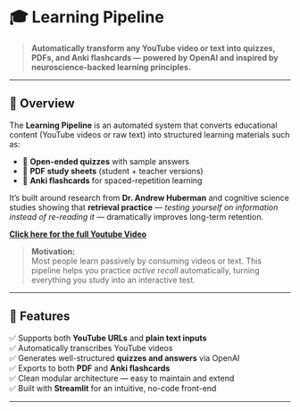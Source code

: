 # 🎓 Learning Pipeline

> **Automatically transform any YouTube video or text into quizzes, PDFs, and Anki flashcards — powered by OpenAI and inspired by neuroscience-backed learning principles.**

---

## 🧠 Overview

The **Learning Pipeline** is an automated system that converts educational content (YouTube videos or raw text) into structured learning materials such as:

- 🧩 **Open-ended quizzes** with sample answers  
- 📘 **PDF study sheets** (student + teacher versions)  
- 🧠 **Anki flashcards** for spaced-repetition learning  

It’s built around research from **Dr. Andrew Huberman** and cognitive science studies showing that **retrieval practice** — *testing yourself on information instead of re-reading it* — dramatically improves long-term retention.

[**Click here for the full Youtube Video**]("https://www.youtube.com/watch?v=ddq8JIMhz7c&t=868s")

> **Motivation:**  
> Most people learn passively by consuming videos or text. This pipeline helps you practice *active recall* automatically, turning everything you study into an interactive test.

---

## 🚀 Features

✅ Supports both **YouTube URLs** and **plain text inputs**  
✅ Automatically transcribes YouTube videos  
✅ Generates well-structured **quizzes and answers** via OpenAI  
✅ Exports to both **PDF** and **Anki flashcards**  
✅ Clean modular architecture — easy to maintain and extend  
✅ Built with **Streamlit** for an intuitive, no-code front-end  

---